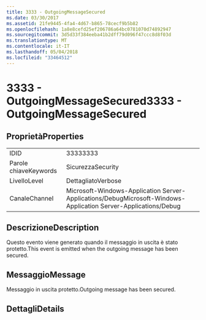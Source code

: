 ```yaml
---
title: 3333 - OutgoingMessageSecured
ms.date: 03/30/2017
ms.assetid: 21fe9445-4fa4-4d67-b865-78cecf9b5b82
ms.openlocfilehash: 1a8e8cefd25ef206786a64bc0781070d74892947
ms.sourcegitcommit: 3d5d33f384eeba41b2dff79d096f47ccc8d8f03d
ms.translationtype: MT
ms.contentlocale: it-IT
ms.lasthandoff: 05/04/2018
ms.locfileid: "33464512"
---
```

# <a name="3333---outgoingmessagesecured"></a><span data-ttu-id="498fa-102">3333 - OutgoingMessageSecured</span><span class="sxs-lookup"><span data-stu-id="498fa-102">3333 - OutgoingMessageSecured</span></span>
## <a name="properties"></a><span data-ttu-id="498fa-103">Proprietà</span><span class="sxs-lookup"><span data-stu-id="498fa-103">Properties</span></span>  
  
|||  
|-|-|  
|<span data-ttu-id="498fa-104">ID</span><span class="sxs-lookup"><span data-stu-id="498fa-104">ID</span></span>|<span data-ttu-id="498fa-105">3333</span><span class="sxs-lookup"><span data-stu-id="498fa-105">3333</span></span>|  
|<span data-ttu-id="498fa-106">Parole chiave</span><span class="sxs-lookup"><span data-stu-id="498fa-106">Keywords</span></span>|<span data-ttu-id="498fa-107">Sicurezza</span><span class="sxs-lookup"><span data-stu-id="498fa-107">Security</span></span>|  
|<span data-ttu-id="498fa-108">Livello</span><span class="sxs-lookup"><span data-stu-id="498fa-108">Level</span></span>|<span data-ttu-id="498fa-109">Dettagliato</span><span class="sxs-lookup"><span data-stu-id="498fa-109">Verbose</span></span>|  
|<span data-ttu-id="498fa-110">Canale</span><span class="sxs-lookup"><span data-stu-id="498fa-110">Channel</span></span>|<span data-ttu-id="498fa-111">Microsoft-Windows-Application Server-Applications/Debug</span><span class="sxs-lookup"><span data-stu-id="498fa-111">Microsoft-Windows-Application Server-Applications/Debug</span></span>|  
  
## <a name="description"></a><span data-ttu-id="498fa-112">Descrizione</span><span class="sxs-lookup"><span data-stu-id="498fa-112">Description</span></span>  
 <span data-ttu-id="498fa-113">Questo evento viene generato quando il messaggio in uscita è stato protetto.</span><span class="sxs-lookup"><span data-stu-id="498fa-113">This event is emitted when the outgoing message has been secured.</span></span>  
  
## <a name="message"></a><span data-ttu-id="498fa-114">Messaggio</span><span class="sxs-lookup"><span data-stu-id="498fa-114">Message</span></span>  
 <span data-ttu-id="498fa-115">Messaggio in uscita protetto.</span><span class="sxs-lookup"><span data-stu-id="498fa-115">Outgoing message has been secured.</span></span>  
  
## <a name="details"></a><span data-ttu-id="498fa-116">Dettagli</span><span class="sxs-lookup"><span data-stu-id="498fa-116">Details</span></span>
